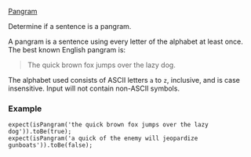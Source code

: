 [Pangram](https://www.notion.so/Pangram-302c70c995dd4c9a811eaaf308521ac3)

Determine if a sentence is a pangram.

A pangram is a sentence using every letter of the alphabet at least once. The best known English pangram is:

> The quick brown fox jumps over the lazy dog.

The alphabet used consists of ASCII letters `a` to `z`, inclusive, and is case insensitive. Input will not contain non-ASCII symbols.

### Example

    expect(isPangram('the quick brown fox jumps over the lazy dog')).toBe(true);
    expect(isPangram('a quick of the enemy will jeopardize gunboats')).toBe(false);
